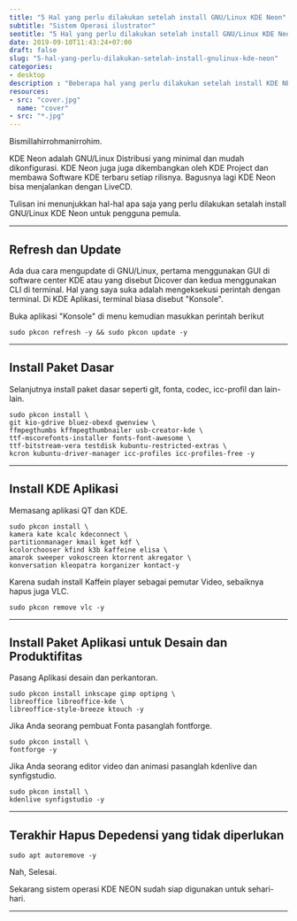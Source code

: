```yaml
---
title: "5 Hal yang perlu dilakukan setelah install GNU/Linux KDE Neon"
subtitle: "Sistem Operasi ilustrator"
seotitle: "5 Hal yang perlu dilakukan setelah install GNU/Linux KDE Neon"
date: 2019-09-10T11:43:24+07:00
draft: false
slug: "5-hal-yang-perlu-dilakukan-setelah-install-gnulinux-kde-neon"
categories:
- desktop
description : "Beberapa hal yang perlu dilakukan setelah install KDE NEON. Install pembaruan, aplikasi, dan codec."
resources:
- src: "cover.jpg"
  name: "cover"
- src: "*.jpg"
---
```


Bismillahirrohmanirrohim.

KDE Neon adalah GNU/Linux Distribusi yang minimal dan mudah dikonfigurasi. KDE Neon juga juga dikembangkan oleh KDE Project dan membawa Software KDE terbaru setiap rilisnya. Bagusnya lagi KDE Neon bisa menjalankan dengan LiveCD.

Tulisan ini menunjukkan hal-hal apa saja yang perlu dilakukan setalah install GNU/Linux KDE Neon untuk pengguna pemula.

***

## Refresh dan Update

Ada dua cara mengupdate di GNU/Linux, pertama menggunakan GUI di software center KDE atau yang disebut Dicover dan kedua menggunakan CLI di terminal.
Hal yang saya suka adalah mengeksekusi perintah dengan terminal. Di KDE Aplikasi, terminal biasa disebut "Konsole".

Buka aplikasi "Konsole" di menu kemudian masukkan perintah berikut

```
sudo pkcon refresh -y && sudo pkcon update -y
```

***

## Install Paket Dasar

Selanjutnya install paket dasar seperti git, fonta, codec, icc-profil dan lain-lain.

```
sudo pkcon install \
git kio-gdrive bluez-obexd gwenview \
ffmpegthumbs kffmpegthumbnailer usb-creator-kde \
ttf-mscorefonts-installer fonts-font-awesome \
ttf-bitstream-vera testdisk kubuntu-restricted-extras \
kcron kubuntu-driver-manager icc-profiles icc-profiles-free -y
```

***

## Install KDE Aplikasi

Memasang aplikasi QT dan KDE.

```
sudo pkcon install \
kamera kate kcalc kdeconnect \
partitionmanager kmail kget kdf \
kcolorchooser kfind k3b kaffeine elisa \
amarok sweeper vokoscreen ktorrent akregator \
konversation kleopatra korganizer kontact-y
```

Karena sudah install Kaffein player sebagai pemutar Video, sebaiknya hapus juga VLC.

```
sudo pkcon remove vlc -y
```

***

## Install Paket Aplikasi untuk Desain dan Produktifitas

Pasang Aplikasi desain dan perkantoran.
```
sudo pkcon install inkscape gimp optipng \
libreoffice libreoffice-kde \
libreoffice-style-breeze ktouch -y
```

Jika Anda seorang pembuat Fonta pasanglah fontforge.
```
sudo pkcon install \
fontforge -y
```

Jika Anda seorang editor video dan animasi pasanglah kdenlive dan synfigstudio.
```
sudo pkcon install \
kdenlive synfigstudio -y 
```

***

## Terakhir Hapus Depedensi yang tidak diperlukan

```
sudo apt autoremove -y
```

Nah, Selesai.

Sekarang sistem operasi KDE NEON sudah siap digunakan untuk sehari-hari.

***
